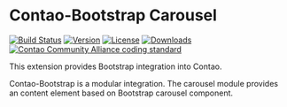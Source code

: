 Contao-Bootstrap Carousel
=========================

[![Build Status](http://img.shields.io/travis/contao-bootstrap/carousel/master.svg?style=flat-square)](https://travis-ci.org/contao-bootstrap/carousel)
[![Version](http://img.shields.io/packagist/v/contao-bootstrap/carousel.svg?style=flat-square)](http://packagist.com/packages/contao-bootstrap/carousel)
[![License](http://img.shields.io/packagist/l/contao-bootstrap/carousel.svg?style=flat-square)](http://packagist.com/packages/contao-bootstrap/carousel)
[![Downloads](http://img.shields.io/packagist/dt/contao-bootstrap/carousel.svg?style=flat-square)](http://packagist.com/packages/contao-bootstrap/carousel)
[![Contao Community Alliance coding standard](http://img.shields.io/badge/cca-coding_standard-red.svg?style=flat-square)](https://github.com/contao-community-alliance/coding-standard)

This extension provides Bootstrap integration into Contao. 

Contao-Bootstrap is a modular integration. The carousel module provides an content element based on Bootstrap carousel
component.
